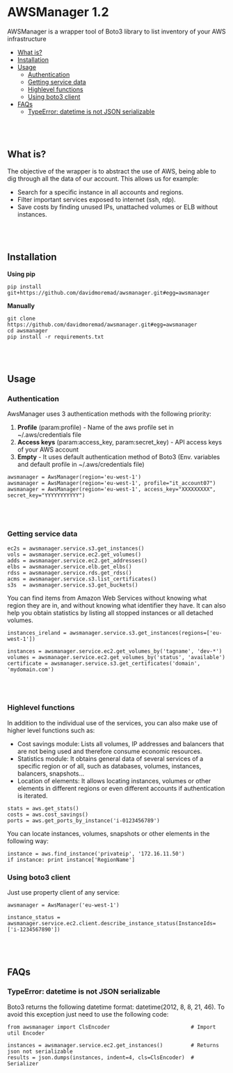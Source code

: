 AWSManager 1.2
============

AWSManager is a wrapper tool of Boto3 library to list inventory of your AWS infrastructure

- [What is?](#what-is)
- [Installation](#installation)
- [Usage](#usage)
  * [Authentication](#authentication)
  * [Getting service data](#getting-service-data)
  * [Highlevel functions](#highlevel-functions)
  * [Using boto3 client](#use-boto3-client)
- [FAQs](#faqs)
  * [TypeError: datetime is not JSON serializable](#typeerror--datetime-is-not-json-serializable)

<br><br>

What is?
--------

The objective of the wrapper is to abstract the use of AWS, being able
to dig through all the data of our account. This allows us for example:

-   Search for a specific instance in all accounts and regions.
-   Filter important services exposed to internet (ssh, rdp).
-   Save costs by finding unused IPs, unattached volumes or ELB without instances.

<br><br>

Installation
------------

**Using pip**

``` {.sourceCode .python}
pip install git+https://github.com/davidmoremad/awsmanager.git#egg=awsmanager
```

**Manually**

``` {.sourceCode .python}
git clone https://github.com/davidmoremad/awsmanager.git#egg=awsmanager
cd awsmanager
pip install -r requirements.txt
```

<br><br>

Usage
------

### Authentication

AwsManager uses 3 authentication methods with the following priority:

1)  **Profile** (param:profile) - Name of the aws profile set in
    \~/.aws/credentials file
2)  **Access keys** (param:access\_key, param:secret\_key) - API access
    keys of your AWS account
3)  **Empty** - It uses default authentication method of Boto3 (Env.
    variables and default profile in \~/.aws/credentials file)

``` {.sourceCode .python}
awsmanager = AwsManager(region='eu-west-1')
awsmanager = AwsManager(region='eu-west-1', profile="it_account07")
awsmanager = AwsManager(region='eu-west-1', access_key="XXXXXXXXX", secret_key="YYYYYYYYYYY")
```

<br><br>

### Getting service data

``` {.sourceCode .python}
ec2s = awsmanager.service.s3.get_instances()
vols = awsmanager.service.ec2.get_volumes()
adds = awsmanager.service.ec2.get_addresses()
elbs = awsmanager.service.elb.get_elbs()
rdss = awsmanager.service.rds.get_rdss()
acms = awsmanager.service.s3.list_certificates()
s3s  = awsmanager.service.s3.get_buckets()

```

You can find items from Amazon Web Services without knowing what region they are in, and without knowing what identifier they have.
It can also help you obtain statistics by listing all stopped instances or all detached volumes.

```
instances_ireland = awsmanager.service.s3.get_instances(regions=['eu-west-1'])

instances = awsmanager.service.ec2.get_volumes_by('tagname', 'dev-*')
volumes = awsmanager.service.ec2.get_volumes_by('status', 'available')
certificate = awsmanager.service.s3.get_certificates('domain', 'mydomain.com')
```

<br><br>

### Highlevel functions

In addition to the individual use of the services, you can also make use of higher level functions such as:
* Cost savings module: Lists all volumes, IP addresses and balancers that are not being used and therefore consume economic resources.
* Statistics module: It obtains general data of several services of a specific region or of all, such as databases, volumes, instances, balancers, snapshots...
* Location of elements: It allows locating instances, volumes or other elements in different regions or even different accounts if authentication is iterated.


``` {.sourceCode .python}
stats = aws.get_stats()
costs = aws.cost_savings()
ports = aws.get_ports_by_instance('i-0123456789')
```

You can locate instances, volumes, snapshots or other elements in the following way:
``` {.sourceCode .python}
instance = aws.find_instance('privateip', '172.16.11.50')
if instance: print instance['RegionName']
```

### Using boto3 client

Just use property client of any service:
```{.sourceCode .python}
awsmanager = AwsManager('eu-west-1')

instance_status = awsmanager.service.ec2.client.describe_instance_status(InstanceIds=['i-1234567890'])
```

<br><br>

FAQs
----

### TypeError: datetime is not JSON serializable

Boto3 returns the following datetime format: datetime(2012, 8, 8, 21, 46). To avoid this exception just need to use the following code:

``` {.sourceCode .python}
from awsmanager import ClsEncoder                          # Import util Encoder

instances = awsmanager.service.ec2.get_instances()         # Returns json not serializable
results = json.dumps(instances, indent=4, cls=ClsEncoder)  # Serializer
```
